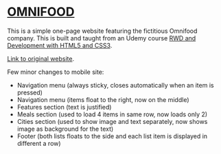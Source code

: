 # [OMNIFOOD](https://resendebruno.github.io/omnifood/)

This is a simple one-page website featuring the fictitious Omnifood company. This is built and taught from an Udemy course [RWD and Development with HTML5 and CSS3](https://www.udemy.com/design-and-develop-a-killer-website-with-html5-and-css3/). 

[Link to original website](http://www.webdesigncourse.co/omnifood/).

Few minor changes to mobile site:
- Navigation menu (always sticky, closes automatically when an item is pressed)
- Navigation menu (items float to the right, now on the middle)
- Features section (text is justified)
- Meals section (used to load 4 items in same row, now loads only 2)
- Cities section (used to show image and text separately, now shows image as background for the text)
- Footer (both lists floats to the side and each list item is displayed in different a row)